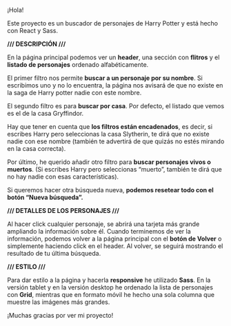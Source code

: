
¡Hola!

Este proyecto es un buscador de personajes de Harry Potter y está hecho con React y Sass. 

<b>/// DESCRIPCIÓN ///</b>

En la página principal podemos ver un <b>header</b>, una sección con <b>flitros</b> y el <b>listado de personajes</b> ordenado alfabéticamente. 

El primer filtro nos permite <b>buscar a un personaje por su nombre</b>. Si escribimos uno y no lo encuentra, la página nos avisará de que no existe en la saga de Harry potter nadie con este nombre. 

El segundo filtro es para <b>buscar por casa</b>. Por defecto, el listado que vemos es el de la casa Gryffindor. 

Hay que tener en cuenta que <b>los filtros están encadenados</b>, es decir, si escribes Harry pero seleccionas la casa Slytherin, te dirá que no existe nadie con ese nombre (también te advertirá de que quizás no estés mirando en la casa correcta). 

Por último, he querido añadir otro filtro para <b>buscar personajes vivos o muertos</b>. (Si escribes Harry pero seleccionas “muerto”, también te dirá que no hay nadie con esas características). 

Si queremos hacer otra búsqueda nueva, <b>podemos resetear todo con el botón “Nueva búsqueda”.</b>

<b>/// DETALLES DE LOS PERSONAJES ///</b>

Al hacer click cualquier personaje, se abrirá una tarjeta más grande ampliando la información sobre él. Cuando terminemos de ver la información, podemos volver a la página principal con el <b>botón de Volver</b> o simplemente haciendo click en el header. Al volver, se seguirá mostrando el resultado de tu última búsqueda.


<b>/// ESTILO ///</b>

Para dar estilo a la página y hacerla <b>responsive</b> he utilizado <b>Sass</b>. En la versión tablet y en la versión desktop he ordenado la lista de personajes con <b>Grid</b>, mientras que en formato móvil he hecho una sola columna que muestre las imágenes más grandes. 


¡Muchas gracias por ver mi proyecto!
